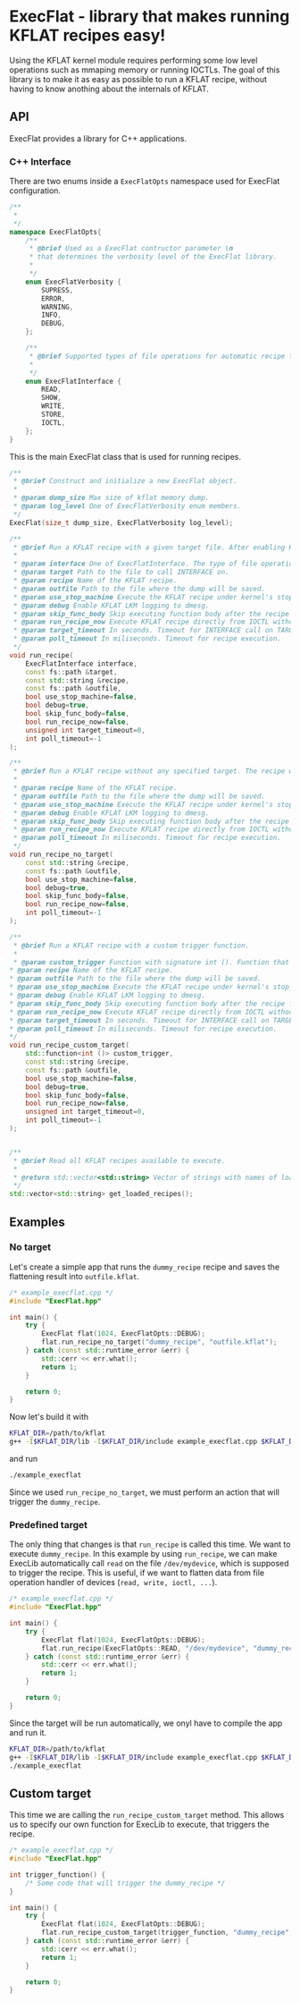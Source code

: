 # ExecFlat - library that makes running KFLAT recipes easy!
Using the KFLAT kernel module requires performing some low level operations such as mmaping memory or running IOCTLs.
The goal of this library is to make it as easy as possible to run a KFLAT recipe, without having to know anothing about the internals of KFLAT.

## API
ExecFlat provides a library for C++ applications.

### C++ Interface
There are two enums inside a `ExecFlatOpts` namespace used for ExecFlat configuration.
```cpp
/**
 * 
 */
namespace ExecFlatOpts{
    /**
     * @brief Used as a ExecFlat contructor parameter \n
     * that determines the verbosity level of the ExecFlat library.
     * 
     */
    enum ExecFlatVerbosity {
        SUPRESS,
        ERROR,
        WARNING,
        INFO,
        DEBUG,
    };

    /**
     * @brief Supported types of file operations for automatic recipe triggering.
     * 
     */
    enum ExecFlatInterface {
        READ,
        SHOW,
        WRITE,
        STORE,
        IOCTL,
    };
}
```
This is the main ExecFlat class that is used for running recipes.
```cpp
/**
 * @brief Construct and initialize a new ExecFlat object.
 * 
 * @param dump_size Max size of kflat memory dump.
 * @param log_level One of ExecFlatVerbosity enum members.
 */
ExecFlat(size_t dump_size, ExecFlatVerbosity log_level);

/**
 * @brief Run a KFLAT recipe with a given target file. After enabling KFLAT, chosen file operation will be called on the target.   
 * 
 * @param interface One of ExecFlatInterface. The type of file operation to perform on TARGET.
 * @param target Path to the file to call INTERFACE on.
 * @param recipe Name of the KFLAT recipe. 
 * @param outfile Path to the file where the dump will be saved.
 * @param use_stop_machine Execute the KFLAT recipe under kernel's stop_machine mode.
 * @param debug Enable KFLAT LKM logging to dmesg.
 * @param skip_func_body Skip executing function body after the recipe finishes flattening.
 * @param run_recipe_now Execute KFLAT recipe directly from IOCTL without attaching to any kernel function.
 * @param target_timeout In seconds. Timeout for INTERFACE call on TARGET.
 * @param poll_timeout In miliseconds. Timeout for recipe execution.
 */
void run_recipe(
    ExecFlatInterface interface, 
    const fs::path &target, 
    const std::string &recipe, 
    const fs::path &outfile, 
    bool use_stop_machine=false, 
    bool debug=true, 
    bool skip_func_body=false,
    bool run_recipe_now=false,
    unsigned int target_timeout=0,
    int poll_timeout=-1
);

/** 
 * @brief Run a KFLAT recipe without any specified target. The recipe will wait for an external trigger (e.g. user can manually trigger the target function).
 * 
 * @param recipe Name of the KFLAT recipe. 
 * @param outfile Path to the file where the dump will be saved.
 * @param use_stop_machine Execute the KFLAT recipe under kernel's stop_machine mode.
 * @param debug Enable KFLAT LKM logging to dmesg.
 * @param skip_func_body Skip executing function body after the recipe finishes flattening.
 * @param run_recipe_now Execute KFLAT recipe directly from IOCTL without attaching to any kernel function.
 * @param poll_timeout In miliseconds. Timeout for recipe execution.
 */
void run_recipe_no_target(
    const std::string &recipe, 
    const fs::path &outfile, 
    bool use_stop_machine=false, 
    bool debug=true, 
    bool skip_func_body=false,
    bool run_recipe_now=false,
    int poll_timeout=-1
);

/**
 * @brief Run a KFLAT recipe with a custom trigger function.
 * 
 * @param custom_trigger Function with signature int (). Function that will be executed after enabling KFLAT. Executing this should trigger the kernel function with recipe attached.   
* @param recipe Name of the KFLAT recipe. 
* @param outfile Path to the file where the dump will be saved.
* @param use_stop_machine Execute the KFLAT recipe under kernel's stop_machine mode.
* @param debug Enable KFLAT LKM logging to dmesg.
* @param skip_func_body Skip executing function body after the recipe finishes flattening.
* @param run_recipe_now Execute KFLAT recipe directly from IOCTL without attaching to any kernel function.
* @param target_timeout In seconds. Timeout for INTERFACE call on TARGET.
* @param poll_timeout In miliseconds. Timeout for recipe execution. 
*/
void run_recipe_custom_target(
    std::function<int ()> custom_trigger, 
    const std::string &recipe, 
    const fs::path &outfile, 
    bool use_stop_machine=false, 
    bool debug=true, 
    bool skip_func_body=false,
    bool run_recipe_now=false,
    unsigned int target_timeout=0,
    int poll_timeout=-1
);


/**
 * @brief Read all KFLAT recipes available to execute.
 * 
 * @return std::vector<std::string> Vector of strings with names of loaded recipes
 */
std::vector<std::string> get_loaded_recipes();
```



## Examples
### No target
Let's create a simple app that runs the `dummy_recipe` recipe and saves the flattening result into `outfile.kflat`. 
```cpp
/* example_execflat.cpp */
#include "ExecFlat.hpp"

int main() {
    try {
        ExecFlat flat(1024, ExecFlatOpts::DEBUG);
        flat.run_recipe_no_target("dummy_recipe", "outfile.kflat");
    } catch (const std::runtime_error &err) {
        std::cerr << err.what();
        return 1;
    }

    return 0;
}
```
Now let's build it with
```bash
KFLAT_DIR=/path/to/kflat
g++ -I$KFLAT_DIR/lib -I$KFLAT_DIR/include example_execflat.cpp $KFLAT_DIR/lib/libExecFlat.so -o example_execflat
```
and run
```bash
./example_execflat
```
Since we used `run_recipe_no_target`, we must perform an action that will trigger the `dummy_recipe`. 

### Predefined target
The only thing that changes is that `run_recipe` is called this time. We want to execute `dummy_recipe`. In this example by using `run_recipe`, we can make ExecLib automatically call `read` on the file `/dev/mydevice`, which is supposed to trigger the recipe. This is useful, if we want to flatten data from file operation handler of devices (`read, write, ioctl, ...`).  
```cpp
/* example_execflat.cpp */
#include "ExecFlat.hpp"

int main() {
    try {
        ExecFlat flat(1024, ExecFlatOpts::DEBUG);
        flat.run_recipe(ExecFlatOpts::READ, "/dev/mydevice", "dummy_recipe", "outfile.kflat");
    } catch (const std::runtime_error &err) {
        std::cerr << err.what();
        return 1;
    }

    return 0;
}
```
Since the target will be run automatically, we onyl have to compile the app and run it.

```bash
KFLAT_DIR=/path/to/kflat
g++ -I$KFLAT_DIR/lib -I$KFLAT_DIR/include example_execflat.cpp $KFLAT_DIR/lib/libExecFlat.so -o example_execflat
./example_execflat
```

## Custom target
This time we are calling the `run_recipe_custom_target` method. This allows us to specify our own function for ExecLib to execute, that triggers the recipe.

```cpp
/* example_execflat.cpp */
#include "ExecFlat.hpp"

int trigger_function() {
    /* Some code that will trigger the dummy_recipe */
}

int main() {
    try {
        ExecFlat flat(1024, ExecFlatOpts::DEBUG);
        flat.run_recipe_custom_target(trigger_function, "dummy_recipe", "outfile.kflat");
    } catch (const std::runtime_error &err) {
        std::cerr << err.what();
        return 1;
    }

    return 0;
}
```